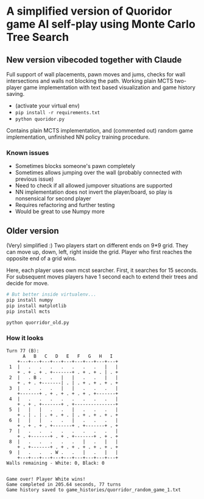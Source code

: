 # A simplified version of Quoridor game AI self-play using Monte Carlo Tree Search

## New version vibecoded together with Claude

Full support of wall placements, pawn moves and jums, checks for
wall intersections and walls not blocking the path. 
Working plain MCTS two-player game implementation with text based visualization
and game history saving.

* (activate your virtual env)
* `pip install -r requirements.txt`
* `python quoridor.py`

Contains plain MCTS implementation, and (commented out) random game implementation, unfinished NN policy training 
procedure.

### Known issues

* Sometimes blocks someone's pawn completely
* Sometimes allows jumping over the wall (probably connected with previous issue)
* Need to check if all allowed jumpover situations are supported
* NN implementation does not invert the player/board, so play is nonsensical for second player
* Requires refactoring and further testing
* Would be great to use Numpy more

## Older version
(Very) simplified :)
Two players start on different ends on 9*9 grid. 
They can move up, down, left, right inside the grid.
Player who first reaches the opposite end of a grid wins.

Here, each player uses own mcst searcher. First, it searches for 15 seconds.
For subsequent moves players have 1 second each to extend their trees and decide for move.

```sh
# But better inside virtualenv...
pip install numpy
pip install matplotlib
pip install mcts

python quorridor_old.py
```

### How it looks

```
Turn 77 (B):
      A   B   C   D   E   F   G   H   I  
    +---+---+---+---+---+---+---+---+---+
 1  |   .   .   .   .   .   .   .   |   |
    + . + . + . +-------+ . + . + . | . +
 2  |   . B .   .   |   |   .   .   |   |
    + . + . +-------| . | . + . + . + . +
 3  |   .   .   .   |   |   .   .   .   |
    +-------+ . + . + . + . + . +-------+
 4  |   .   .   .   .   .   .   .   .   |
    + . + . +-------+ . +---------------+
 5  |   |   |   .   .   |   .   .   .   |
    + . | . | . + . + . | . + . + . + . +
 6  |   |   |   .   .   |   .   .   .   |
    + . + . + . +-------+ . +-------+ . +
 7  |   .   .   .   .   .   .   .   .   |
    + . +-------+ . + . +-------+ . + . +
 8  |   .   .   .   .   .   |   .   |   |
    + . +-------+ . + . + . + . + . + . +
 9  |   .   .   . W .   .   |   .   |   |
    +---+---+---+---+---+---+---+---+---+
Walls remaining - White: 0, Black: 0


Game over! Player White wins!
Game completed in 205.64 seconds, 77 turns
Game history saved to game_histories/quorridor_random_game_1.txt
```